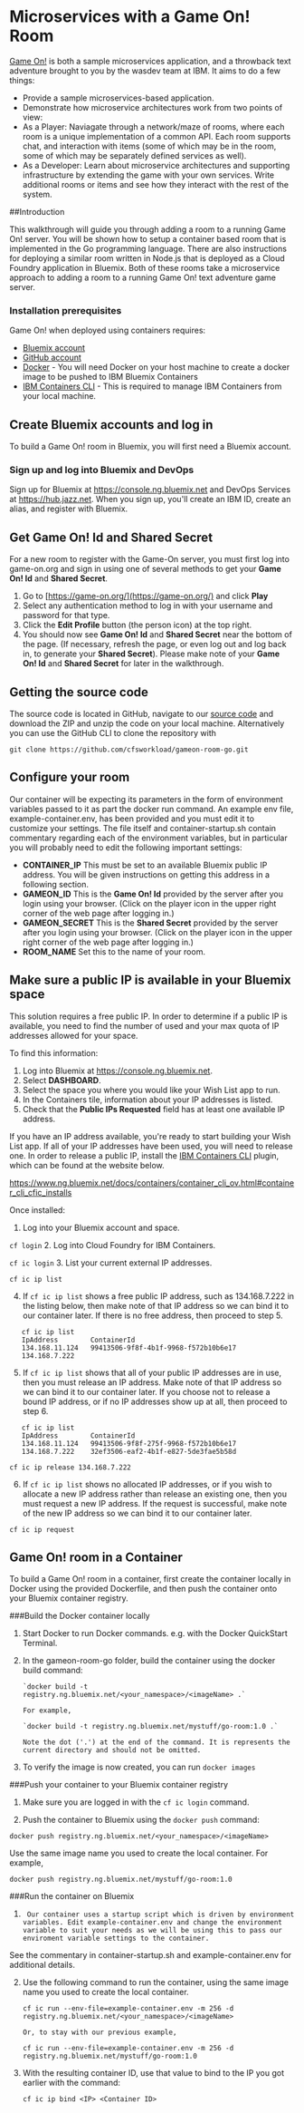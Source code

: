 # Microservices with a Game On! Room
[Game On!](https://game-on.org/) is both a sample microservices application, and a throwback text adventure brought to you by the wasdev team at IBM. It aims to do a few things:

- Provide a sample microservices-based application.
- Demonstrate how microservice architectures work from two points of view:
 - As a Player: Naviagate through a network/maze of rooms, where each room is a unique implementation of a common API. Each room supports chat, and interaction with items (some of which may be in the room, some of which may be separately defined services as well).
 - As a Developer: Learn about microservice architectures and supporting infrastructure by extending the game with your own services. Write additional rooms or items and see how they interact with the rest of the system.


##Introduction

This walkthrough will guide you through adding a room to a running Game On! server.  You will be shown how to setup a container based room that is implemented in the Go programming language.  There are also instructions for deploying a similar room written in Node.js that is deployed as a Cloud Foundry application in Bluemix.  Both of these rooms take a microservice approach to adding a room to a running Game On! text adventure game server.

### Installation prerequisites

Game On! when deployed using containers requires:

- [Bluemix account](https://console.ng.bluemix.net)
- [GitHub account](https://github.com/)
- [Docker](https://docs.docker.com/engine/installation/) - You will need Docker on your host machine to create a docker image to be pushed to IBM Bluemix Containers
- [IBM Containers CLI](https://www.ng.bluemix.net/docs/containers/container_cli_ov.html#container_cli_cfic_install) - This is required to manage IBM Containers from your local machine.


## Create Bluemix accounts and log in
To build a Game On! room in Bluemix, you will first need a Bluemix account.

### Sign up and log into Bluemix and DevOps
Sign up for Bluemix at https://console.ng.bluemix.net and DevOps Services at https://hub.jazz.net. When you sign up, you'll create an IBM ID, create an alias, and register with Bluemix.

## Get Game On! Id and Shared Secret
For a new room to register with the Game-On server, you must first log into game-on.org and sign in using one of several methods to get your **Game On! Id** and **Shared Secret**.

1.	Go to [https://game-on.org/](https://game-on.org/) and click **Play**
2.	Select any authentication method to log in with your username and password for that type.
3.	Click the **Edit Profile** button (the person icon) at the top right.
4.	You should now see **Game On! Id** and **Shared Secret** near the bottom of the page.  (If necessary, refresh the page, or even log out and log back in, to generate your **Shared Secret**).  Please make note of your **Game On! Id** and **Shared Secret** for later in the walkthrough.

## Getting the source code

The source code is located in GitHub, navigate to our [source code](https://github.com/cfsworkload/gameon-room-go.git) and download the ZIP and unzip the code on your local machine.
Alternatively you can use the GitHub CLI to clone the repository with

`git clone https://github.com/cfsworkload/gameon-room-go.git`

## Configure your room
Our container will be expecting its parameters in the form of environment variables passed to it as part the docker run command. An example env file, example-container.env, has been provided and you must edit it to customize your settings. The file itself and container-startup.sh contain commentary regarding each of the environment variables, but in particular you will probably need to edit the following important settings:

- **CONTAINER_IP** This must be set to an available Bluemix public IP address.  You will be given instructions on getting this address in a following section.
- **GAMEON_ID** This is the **Game On! Id** provided by the server after you login using your browser. (Click on the player icon in the upper right corner of the web page after logging in.)
- **GAMEON_SECRET** This is the **Shared Secret** provided by the server after you login using your browser. (Click on the player icon in the upper right corner of the web page after logging in.)
- **ROOM_NAME** Set this to the name of your room.

## Make sure a public IP is available in your Bluemix space
This solution requires a free public IP. In order to determine if a public IP is available, you need to find the number of used and your max quota of IP addresses allowed for your space.

To find this information:

1. Log into Bluemix at https://console.ng.bluemix.net.
2. Select **DASHBOARD**.
3. Select the space you where you would like your Wish List app to run.
4. In the Containers tile, information about your IP addresses is listed.
5. Check that the **Public IPs Requested** field has at least one available IP address.

If you have an IP address available, you're ready to start building your Wish List app. If all of your IP addresses have been used, you will need to release one. In order to release a public IP, install the [IBM Containers CLI](https://www.ng.bluemix.net/docs/containers/container_cli_ov.html#container_cli_cfic_installs) plugin, which can be found at the website below.

https://www.ng.bluemix.net/docs/containers/container_cli_ov.html#container_cli_cfic_installs

Once installed:

1. Log into your Bluemix account and space.

  `cf login`
2. Log into Cloud Foundry for IBM Containers.

  `cf ic login`
3. List your current external IP addresses.

  `cf ic ip list`

4. If `cf ic ip list` shows a free public IP address, such as 134.168.7.222 in the listing below, then make note of that IP address so we can bind it to our container later. If there is no free address, then proceed to step 5.

```
   cf ic ip list
   IpAddress        ContainerId
   134.168.11.124   99413506-9f8f-4b1f-9968-f572b10b6e17
   134.168.7.222
```

5. If `cf ic ip list` shows that all of your public IP addresses are in use, then you must release an IP address. Make note of that IP address so we can bind it to our container later. If you choose not to release a bound IP address, or if no IP addresses show up at all, then proceed to step 6.

```
   cf ic ip list
   IpAddress        ContainerId
   134.168.11.124   99413506-9f8f-275f-9968-f572b10b6e17
   134.168.7.222    32ef3506-eaf2-4b1f-e827-5de3fae5b58d
```
  `cf ic ip release 134.168.7.222`

6. If `cf ic ip list` shows no allocated IP addresses, or if you wish to allocate a new IP address rather than release an existing one, then you must request a new IP address. If the request is successful, make note of the new IP address so we can bind it to our container later.

  `cf ic ip request`


## Game On! room in a Container
To build a Game On! room in a container, first create the container locally in Docker using the provided Dockerfile, and then push the container onto your Bluemix container registry.

###Build the Docker container locally
1.	Start Docker to run Docker commands. e.g. with the Docker QuickStart Terminal.

2.	In the gameon-room-go folder, build the container using the docker build command:

        `docker build -t registry.ng.bluemix.net/<your_namespace>/<imageName> .`

        For example,

        `docker build -t registry.ng.bluemix.net/mystuff/go-room:1.0 .`

        Note the dot ('.') at the end of the command. It is represents the current directory and should not be omitted.

3.	To verify the image is now created, you can run `docker images`

###Push your container to your Bluemix container registry
1.	Make sure you are logged in with the `cf ic login` command.

2.	Push the container to Bluemix using the `docker push` command:

 `
docker push registry.ng.bluemix.net/<your_namespace>/<imageName>
`

 Use the same image name you used to create the local container. For example,

 `
docker push registry.ng.bluemix.net/mystuff/go-room:1.0
`

###Run the container on Bluemix
1.      Our container uses a startup script which is driven by environment variables. Edit example-container.env and change the environment variable to suit your needs as we will be using this to pass our enviroment variable settings to the container.

 See the commentary in container-startup.sh and example-container.env for additional details.

2.	Use the following command to run the container, using the same image name you used to create the local container.

	`cf ic run --env-file=example-container.env -m 256 -d registry.ng.bluemix.net/<your_namespace>/<imageName>`

        Or, to stay with our previous example,

       `cf ic run --env-file=example-container.env -m 256 -d registry.ng.bluemix.net/mystuff/go-room:1.0`

3.	With the resulting container ID, use that value to bind to the IP you got earlier with the command:

	`cf ic ip bind <IP> <Container ID>`

